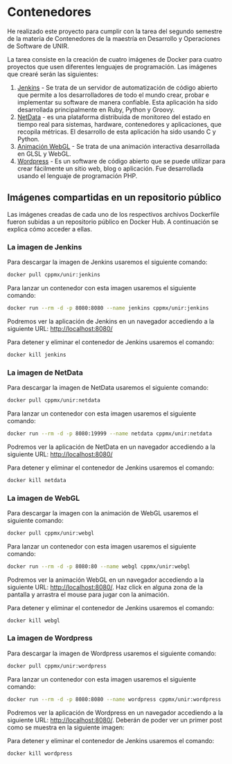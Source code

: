 # Contenedores

He realizado este proyecto para cumplir con la tarea del segundo semestre de la materia de Contenedores de la maestría en Desarrollo y Operaciones de Software de UNIR.

La tarea consiste en la creación de cuatro imágenes de Docker para cuatro proyectos que usen diferentes lenguajes de programación.
Las imágenes que crearé serán las siguientes:

1. [Jenkins](JENKINS.md) - Se trata de un servidor de automatización de código abierto que permite a los desarrolladores de todo el mundo crear, probar e implementar su software de manera confiable. Esta aplicación ha sido desarrollada principalmente en Ruby, Python y Groovy.
2. [NetData](NETDATA.md) - es una plataforma distribuida de monitoreo del estado en tiempo real para sistemas, hardware, contenedores y aplicaciones, que recopila métricas. El desarrollo de esta aplicación ha sido usando C y Python.
3. [Animación WebGL](WEBGL.md) - Se trata de una animación interactiva desarrollada en GLSL y WebGL.
4. [Wordpress](WORDPRESS.md) - Es un software de código abierto que se puede utilizar para crear fácilmente un sitio web, blog o aplicación. Fue desarrollada usando el lenguaje de programación PHP.

## Imágenes compartidas en un repositorio público

Las imágenes creadas de cada uno de los respectivos archivos Dockerfile fueron subidas a un repositorio público en Docker Hub. A continuación se explica cómo acceder a ellas.

### La imagen de Jenkins

Para descargar la imagen de Jenkins usaremos el siguiente comando:

```bash
docker pull cppmx/unir:jenkins
```

Para lanzar un contenedor con esta imagen usaremos el siguiente comando:

```bash
docker run --rm -d -p 8080:8080 --name jenkins cppmx/unir:jenkins
```

Podremos ver la aplicación de Jenkins en un navegador accediendo a la siguiente URL: <http://localhost:8080/>

Para detener y eliminar el contenedor de Jenkins usaremos el comando:

```bash
docker kill jenkins
```

### La imagen de NetData

Para descargar la imagen de NetData usaremos el siguiente comando:

```bash
docker pull cppmx/unir:netdata
```

Para lanzar un contenedor con esta imagen usaremos el siguiente comando:

```bash
docker run --rm -d -p 8080:19999 --name netdata cppmx/unir:netdata
```

Podremos ver la aplicación de NetData en un navegador accediendo a la siguiente URL: <http://localhost:8080/>

Para detener y eliminar el contenedor de Jenkins usaremos el comando:

```bash
docker kill netdata
```

### La imagen de WebGL

Para descargar la imagen con la animación de WebGL usaremos el siguiente comando:

```bash
docker pull cppmx/unir:webgl
```

Para lanzar un contenedor con esta imagen usaremos el siguiente comando:

```bash
docker run --rm -d -p 8080:80 --name webgl cppmx/unir:webgl
```

Podremos ver la animación WebGL en un navegador accediendo a la siguiente URL: <http://localhost:8080/>. Haz click en alguna zona de la pantalla y arrastra el mouse para jugar con la animación.

Para detener y eliminar el contenedor de Jenkins usaremos el comando:

```bash
docker kill webgl
```

### La imagen de Wordpress

Para descargar la imagen de Wordpress usaremos el siguiente comando:

```bash
docker pull cppmx/unir:wordpress
```

Para lanzar un contenedor con esta imagen usaremos el siguiente comando:

```bash
docker run --rm -d -p 8080:8080 --name wordpress cppmx/unir:wordpress
```

Podremos ver la aplicación de Wordpress en un navegador accediendo a la siguiente URL: <http://localhost:8080/>. Deberán de poder ver un primer post como se muestra en la siguiente imagen:

Para detener y eliminar el contenedor de Jenkins usaremos el comando:

```bash
docker kill wordpress
```
